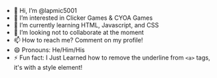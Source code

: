 - 👋 Hi, I’m @lapmic5001
- 👀 I’m interested in Clicker Games & CYOA Games
- 🌱 I’m currently learning HTML, Javascript, and CSS
- 💞️ I’m looking not to collaborate at the moment
- 📫 How to reach me? Comment on my profile!
- 😄 Pronouns: He/Him/His
- ⚡ Fun fact: I Just Learned how to remove the underline from `<a>` tags, it's with a style element!

<!---
lapmic5001/lapmic5001 is a ✨ special ✨ repository because its `README.md` (this file) appears on your GitHub profile.
You can click the Preview link to take a look at your changes.
--->
